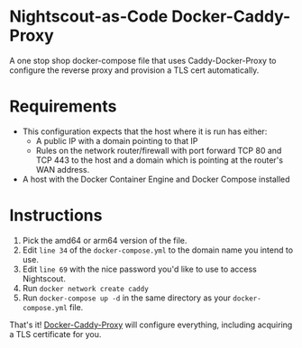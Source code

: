 # Nightscout-as-Code Docker-Caddy-Proxy

A one stop shop docker-compose file that uses Caddy-Docker-Proxy to configure the reverse proxy and provision a TLS cert automatically.

# Requirements
- This configuration expects that the host where it is run has either:
  - A public IP with a domain pointing to that IP
  - Rules on the network router/firewall with port forward TCP 80 and TCP 443 to the host and a domain which is pointing at the router's WAN address.
- A host with the Docker Container Engine and Docker Compose installed

# Instructions

1. Pick the amd64 or arm64 version of the file.
2. Edit `line 34` of the `docker-compose.yml` to the domain name you intend to use. 
3. Edit `line 69` with the nice password you'd like to use to access Nightscout.
4. Run `docker network create caddy`
5. Run `docker-compose up -d` in the same directory as your `docker-compose.yml` file.

That's it! [Docker-Caddy-Proxy](https://github.com/lucaslorentz/caddy-docker-proxy) will configure everything, including acquiring a TLS certificate for you. 
